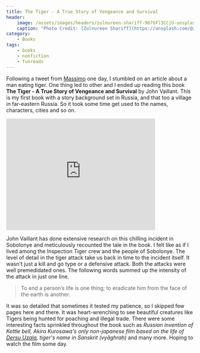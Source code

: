 ```yaml
---
title: The Tiger - A True Story of Vengeance and Survival
header:
    image: /assets/images/headers/zulnureen-shariff-967GFl3CCjU-unsplash.jpg
    caption: "Photo Credit: [Zulnureen Shariff](https://unsplash.com/@zul_myvi1799) on [Unsplash](https://unsplash.com/photos/967GFl3CCjU)"
category:
    - Books
tags:
    - books
    - nonfiction
    - funreads
---
```


Following a tweet from [Massimo](https://twitter.com/Rainmaker1973) one day, I stumbled on an article about a man eating tiger. One thing led to other and I ended up reading this book **The Tiger - A True Story of Vengeance and Survival** by John Vaillant. This is my first book with a story background set in Russia, and that too a village in far-eastern Russia. So it took some time get used to the names, characters, cities and so on.

<iframe src="https://www.google.com/maps/embed?pb=!1m18!1m12!1m3!1d4445105.505841838!2d129.9174176488384!3d46.48284571145337!2m3!1f0!2f0!3f0!3m2!1i1024!2i768!4f13.1!3m3!1m2!1s0x5fb39cba5249d485%3A0x186704d4dd967e35!2sVladivostok%2C%20Primorsky%20Krai%2C%20Russia!5e0!3m2!1sen!2sus!4v1603162461797!5m2!1sen!2sus" width="400" height="300" frameborder="0" style="border:0;" allowfullscreen="" aria-hidden="false" tabindex="0"></iframe>

John Vaillant has done extensive research on this chilling incident in Sobolonye and meticulously recounted the tale in the book. I felt like as if I lived among the Inspection Tiger crew and the people of Sobolonye. The level of detail in the tiger attack take us back in time to the incident itself. It wasn't just a kill and go type or a defensive attack. Both the attacks were well premedidated ones. The following words summed up the intensity of the attack in just one line.

> To end a person’s life is one thing; to eradicate him from the face of the earth is another.

It was so detailed that sometimes it tested my patience, so I skipped few pages here and there. It was heart-wrenching to see beautiful creatures like Tigers being hunted for poaching and illegal trade. There were some interesting facts sprinkled throughout the book such as *Russian invention of Kettle bell, Akira Kurosawa's only non-japanese film based on the life of [Dersu Uzala](https://www.imdb.com/title/tt0071411/), tiger's name in Sanskrit (vyāghraḥ)* and many more. Hoping to watch the film some day.
